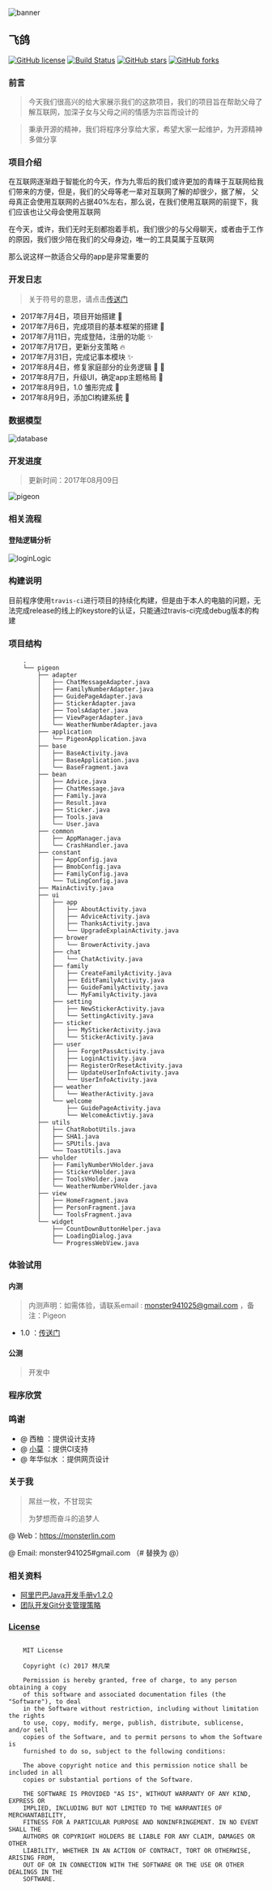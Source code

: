 ![banner](http://oszh5svp5.bkt.clouddn.com/pigeon_banner_show_01.png)

## 飞鸽

[![GitHub license](https://img.shields.io/badge/license-MIT-blue.svg)](https://raw.githubusercontent.com/monsterLin/Pigeon/master/LICENSE)
[![Build Status](https://travis-ci.org/monsterLin/Pigeon.svg?branch=master)](https://travis-ci.org/monsterLin/Pigeon)
[![GitHub stars](https://img.shields.io/github/stars/monsterLin/Pigeon.svg?style=social&label=Stars)](https://github.com/monsterLin/Pigeon/stargazers)
[![GitHub forks](https://img.shields.io/github/forks/monsterLin/Pigeon.svg?style=social&label=Fork)](https://github.com/monsterLin/Pigeon/network)

### 前言

> 今天我们很高兴的给大家展示我们的这款项目，我们的项目旨在帮助父母了解互联网，加深子女与父母之间的情感为宗旨而设计的

> 秉承开源的精神，我们将程序分享给大家，希望大家一起维护，为开源精神多做分享

### 项目介绍

在互联网逐渐趋于智能化的今天，作为九零后的我们或许更加的青睐于互联网给我们带来的方便，但是，我们的父母等老一辈对互联网了解的却很少，据了解，
父母真正会使用互联网的占据40%左右，那么说，在我们使用互联网的前提下，我们应该也让父母会使用互联网

在今天，或许，我们无时无刻都抱着手机，我们很少的与父母聊天，或者由于工作的原因，我们很少陪在我们的父母身边，唯一的工具莫属于互联网

那么说这样一款适合父母的app是非常重要的

### 开发日志

> 关于符号的意思，请点击[传送门](https://github.com/monsterLin/GithubFun)

- 2017年7月4日，项目开始搭建 :tada:
- 2017年7月6日，完成项目的基本框架的搭建 :art:
- 2017年7月11日，完成登陆，注册的功能 :sparkles:
- 2017年7月17日，更新分支策略 :fire:
- 2017年7月31日，完成记事本模块 :sparkles:
- 2017年8月4日，修复家庭部分的业务逻辑 :art: :bug:
- 2017年8月7日，升级UI，确定app主题格局 :lipstick:
- 2017年8月9日，1.0 雏形完成 :bookmark:
- 2017年8月9日，添加CI构建系统 :construction_worker:

### 数据模型

![database](http://oszh5svp5.bkt.clouddn.com/database.png)

### 开发进度

> 更新时间：2017年08月09日

![pigeon](http://oszh5svp5.bkt.clouddn.com/pigeon_progress.png)

### 相关流程

#### 登陆逻辑分析

![loginLogic](http://oszh5svp5.bkt.clouddn.com/pigeon_login_anylise.png)

### 构建说明

目前程序使用`travis-ci`进行项目的持续化构建，但是由于本人的电脑的问题，无法完成release的线上的keystore的认证，只能通过travis-ci完成debug版本的构建

### 项目结构

```
    .
    └── pigeon
        ├── adapter
        │   ├── ChatMessageAdapter.java
        │   ├── FamilyNumberAdapter.java
        │   ├── GuidePageAdapter.java
        │   ├── StickerAdapter.java
        │   ├── ToolsAdapter.java
        │   ├── ViewPagerAdapter.java
        │   └── WeatherNumberAdapter.java
        ├── application
        │   └── PigeonApplication.java
        ├── base
        │   ├── BaseActivity.java
        │   ├── BaseApplication.java
        │   └── BaseFragment.java
        ├── bean
        │   ├── Advice.java
        │   ├── ChatMessage.java
        │   ├── Family.java
        │   ├── Result.java
        │   ├── Sticker.java
        │   ├── Tools.java
        │   └── User.java
        ├── common
        │   ├── AppManager.java
        │   └── CrashHandler.java
        ├── constant
        │   ├── AppConfig.java
        │   ├── BmobConfig.java
        │   ├── FamilyConfig.java
        │   └── TuLingConfig.java
        ├── MainActivity.java
        ├── ui
        │   ├── app
        │   │   ├── AboutActivity.java
        │   │   ├── AdviceActivity.java
        │   │   ├── ThanksActivity.java
        │   │   └── UpgradeExplainActivity.java
        │   ├── brower
        │   │   └── BrowerActivity.java
        │   ├── chat
        │   │   └── ChatActivity.java
        │   ├── family
        │   │   ├── CreateFamilyActivity.java
        │   │   ├── EditFamilyActivity.java
        │   │   ├── GuideFamilyActivity.java
        │   │   └── MyFamilyActivity.java
        │   ├── setting
        │   │   ├── NewStickerActivity.java
        │   │   └── SettingActivity.java
        │   ├── sticker
        │   │   ├── MyStickerActivity.java
        │   │   └── StickerActivity.java
        │   ├── user
        │   │   ├── ForgetPassActivity.java
        │   │   ├── LoginActivity.java
        │   │   ├── RegisterOrResetActivity.java
        │   │   ├── UpdateUserInfoActivity.java
        │   │   └── UserInfoActivity.java
        │   ├── weather
        │   │   └── WeatherActivity.java
        │   └── welcome
        │       ├── GuidePageActivity.java
        │       └── WelcomeActivtiy.java
        ├── utils
        │   ├── ChatRobotUtils.java
        │   ├── SHA1.java
        │   ├── SPUtils.java
        │   └── ToastUtils.java
        ├── vholder
        │   ├── FamilyNumberVHolder.java
        │   ├── StickerVHolder.java
        │   ├── ToolsVHolder.java
        │   └── WeatherNumberVHolder.java
        ├── view
        │   ├── HomeFragment.java
        │   ├── PersonFragment.java
        │   └── ToolsFragment.java
        └── widget
            ├── CountDownButtonHelper.java
            ├── LoadingDialog.java
            └── ProgressWebView.java

```

### 体验试用

#### 内测

> 内测声明：如需体验，请联系email : monster941025@gmail.com ，备注：Pigeon

- 1.0 ：[传送门](https://fir.im/Pigeon)

#### 公测

> 开发中


### 程序欣赏

### 鸣谢

- @ 西柚 ：提供设计支持
- @ [小莫](https://github.com/xiaomoinfo) ：提供CI支持
- @ 年华似水 ：提供网页设计

### 关于我

> 屌丝一枚，不甘现实
>
> 为梦想而奋斗的追梦人

@ Web：https://monsterlin.com

@ Email: monster941025#gmail.com （# 替换为 @）

### 相关资料

- [阿里巴巴Java开发手册v1.2.0](http://files.monsterlin.com/%E9%98%BF%E9%87%8C%E5%B7%B4%E5%B7%B4Java%E5%BC%80%E5%8F%91%E6%89%8B%E5%86%8Cv1.2.0.pdf)
- [团队开发Git分支管理策略](https://helei112g.github.io/2017/04/14/%E5%9B%A2%E9%98%9F%E5%BC%80%E5%8F%91Git%E5%88%86%E6%94%AF%E7%AE%A1%E7%90%86%E7%AD%96%E7%95%A5/)


### [License](https://github.com/monsterLin/Pigeon/blob/master/LICENSE)

```

    MIT License

    Copyright (c) 2017 林凡荣

    Permission is hereby granted, free of charge, to any person obtaining a copy
    of this software and associated documentation files (the "Software"), to deal
    in the Software without restriction, including without limitation the rights
    to use, copy, modify, merge, publish, distribute, sublicense, and/or sell
    copies of the Software, and to permit persons to whom the Software is
    furnished to do so, subject to the following conditions:

    The above copyright notice and this permission notice shall be included in all
    copies or substantial portions of the Software.

    THE SOFTWARE IS PROVIDED "AS IS", WITHOUT WARRANTY OF ANY KIND, EXPRESS OR
    IMPLIED, INCLUDING BUT NOT LIMITED TO THE WARRANTIES OF MERCHANTABILITY,
    FITNESS FOR A PARTICULAR PURPOSE AND NONINFRINGEMENT. IN NO EVENT SHALL THE
    AUTHORS OR COPYRIGHT HOLDERS BE LIABLE FOR ANY CLAIM, DAMAGES OR OTHER
    LIABILITY, WHETHER IN AN ACTION OF CONTRACT, TORT OR OTHERWISE, ARISING FROM,
    OUT OF OR IN CONNECTION WITH THE SOFTWARE OR THE USE OR OTHER DEALINGS IN THE
    SOFTWARE.

```
